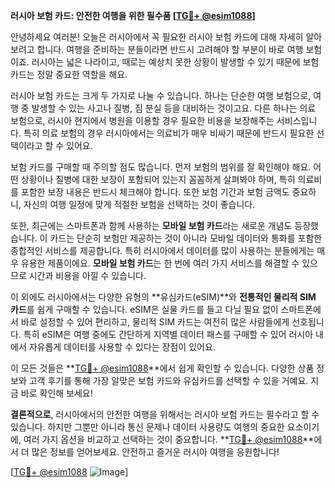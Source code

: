 **러시아 보험 카드: 안전한 여행을 위한 필수품 [[TG💪+ @esim1088](https://t.me/s/esim1088)]**

안녕하세요 여러분! 오늘은 러시아에서 꼭 필요한 러시아 보험 카드에 대해 자세히 알아보려고 합니다. 여행을 준비하는 분들이라면 반드시 고려해야 할 부분이 바로 여행 보험이죠. 러시아는 넓은 나라이고, 때로는 예상치 못한 상황이 발생할 수 있기 때문에 보험 카드는 정말 중요한 역할을 해요.

러시아 보험 카드는 크게 두 가지로 나눌 수 있습니다. 하나는 단순한 여행 보험으로, 여행 중 발생할 수 있는 사고나 질병, 짐 분실 등을 대비하는 것이고요. 다른 하나는 의료 보험으로, 러시아 현지에서 병원을 이용할 경우 필요한 비용을 보장해주는 서비스입니다. 특히 의료 보험의 경우 러시아에서는 의료비가 매우 비싸기 때문에 반드시 필요한 선택이라고 할 수 있어요.

보험 카드를 구매할 때 주의할 점도 많습니다. 먼저 보험의 범위를 잘 확인해야 해요. 어떤 상황이나 질병에 대한 보장이 포함되어 있는지 꼼꼼하게 살펴봐야 하며, 특히 의료비를 포함한 보장 내용은 반드시 체크해야 합니다. 또한 보험 기간과 보험 금액도 중요하니, 자신의 여행 일정에 맞게 적절한 보험을 선택하는 것이 좋습니다.

또한, 최근에는 스마트폰과 함께 사용하는 **모바일 보험 카드**라는 새로운 개념도 등장했습니다. 이 카드는 단순히 보험만 제공하는 것이 아니라 모바일 데이터와 통화를 포함한 종합적인 서비스를 제공합니다. 특히 러시아에서 데이터를 많이 사용하는 분들에게는 매우 유용한 제품이에요. **모바일 보험 카드**는 한 번에 여러 가지 서비스를 해결할 수 있으므로 시간과 비용을 아낄 수 있습니다.

이 외에도 러시아에서는 다양한 유형의 **유심카드(eSIM)**와 **전통적인 물리적 SIM 카드**를 쉽게 구매할 수 있습니다. eSIM은 실물 카드를 들고 다닐 필요 없이 스마트폰에서 바로 설정할 수 있어 편리하고, 물리적 SIM 카드는 여전히 많은 사람들에게 선호됩니다. 특히 eSIM은 여행 중에도 간단하게 지역별 데이터 패스를 구매할 수 있어 러시아 내에서 자유롭게 데이터를 사용할 수 있다는 장점이 있어요.

이 모든 것들은 **[TG💪+ @esim1088](https://t.me/s/esim1088)**에서 쉽게 확인할 수 있습니다. 다양한 상품 정보와 고객 후기를 통해 가장 알맞은 보험 카드와 유심카드를 선택할 수 있을 거예요. 지금 바로 확인해 보세요!

**결론적으로**, 러시아에서의 안전한 여행을 위해서는 러시아 보험 카드는 필수라고 할 수 있습니다. 하지만 그뿐만 아니라 통신 문제나 데이터 사용량도 여행의 중요한 요소이기에, 여러 가지 옵션을 비교하고 선택하는 것이 중요합니다. **[TG💪+ @esim1088](https://t.me/s/esim1088)**에서 더 많은 정보를 얻어보세요. 안전하고 즐거운 러시아 여행을 응원합니다!

[[TG💪+ @esim1088](https://t.me/s/esim1088) ![Image](https://i.postimg.cc/Y0z9fWf4/image.png)]